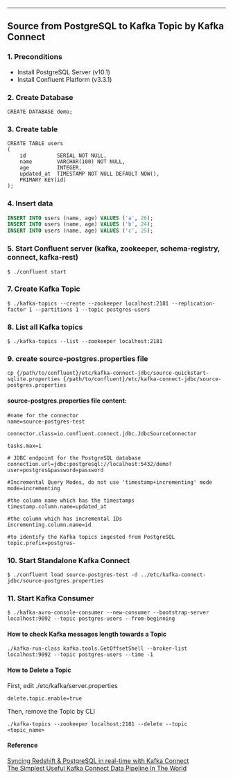 
------

## Source from PostgreSQL to Kafka Topic by Kafka Connect

### 1. Preconditions

- Install PostgreSQL Server (v10.1)
- Install Confluent Platform (v3.3.1)

### 2. Create Database
```
CREATE DATABASE demo;
```

### 3. Create table

```
CREATE TABLE users
(
    id          SERIAL NOT NULL,
    name        VARCHAR(100) NOT NULL,
    age         INTEGER,
    updated_at  TIMESTAMP NOT NULL DEFAULT NOW(),
    PRIMARY KEY(id)
);
```

### 4. Insert data

```sql
INSERT INTO users (name, age) VALUES ('a', 26);
INSERT INTO users (name, age) VALUES ('b', 24);
INSERT INTO users (name, age) VALUES ('c', 25);
```

### 5. Start Confluent server (kafka, zookeeper, schema-registry, connect, kafka-rest)

```
$ ./confluent start
```

### 7. Create Kafka Topic
```
$ ./kafka-topics --create --zookeeper localhost:2181 --replication-factor 1 --partitions 1 --topic postgres-users
```

### 8. List all Kafka topics
```
$ ./kafka-topics --list --zookeeper localhost:2181
```

### 9. create source-postgres.properties file
```
cp {/path/to/confluent}/etc/kafka-connect-jdbc/source-quickstart-sqlite.properties {/path/to/confluent}/etc/kafka-connect-jdbc/source-postgres.properties
```

#### source-postgres.properties file content:
```
#name for the connector
name=source-postgres-test

connector.class=io.confluent.connect.jdbc.JdbcSourceConnector

tasks.max=1

# JDBC endpoint for the PostgreSQL database
connection.url=jdbc:postgresql://localhost:5432/demo?user=postgres&password=password

#Incremental Query Modes, do not use 'timestamp+incrementing' mode
mode=incrementing

#the column name which has the timestamps
timestamp.column.name=updated_at

#the column which has incremental IDs
incrementing.column.name=id

#to identify the Kafka topics ingested from PostgreSQL
topic.prefix=postgres-
```

### 10. Start Standalone Kafka Connect
```
$ ./confluent load source-postgres-test -d ../etc/kafka-connect-jdbc/source-postgres.properties
```

### 11. Start Kafka Consumer
```
$ ./kafka-avro-console-consumer --new-consumer --bootstrap-server localhost:9092 --topic postgres-users --from-beginning
```

#### How to check Kafka messages length towards a Topic
```
./kafka-run-class kafka.tools.GetOffsetShell --broker-list localhost:9092 --topic postgres-users --time -1
```
#### How to Delete a Topic

First, edit ./etc/kafka/server.properties
```
delete.topic.enable=true
```
Then, remove the Topic by CLI
```
./kafka-topics --zookeeper localhost:2181 --delete --topic <topic_name>
```

#### Reference
[Syncing Redshift & PostgreSQL in real-time with Kafka Connect][1]  
[The Simplest Useful Kafka Connect Data Pipeline In The World][2]  

  [1]: https://blog.insightdatascience.com/from-postgresql-to-redshift-with-kafka-connect-111c44954a6a 
  [2]: https://www.confluent.io/blog/simplest-useful-kafka-connect-data-pipeline-world-thereabouts-part-1/
